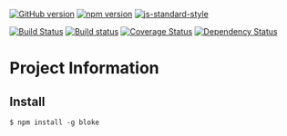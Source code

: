 [![GitHub version](https://badge.fury.io/gh/DavidKk%2F2Fbloke.svg)](https://badge.fury.io/gh/DavidKk%2Fbloke)
[![npm version](https://badge.fury.io/js/bloke.svg)](https://badge.fury.io/js/bloke)
[![js-standard-style](https://img.shields.io/badge/code%20style-standard-brightgreen.svg)](http://standardjs.com)

[![Build Status](https://travis-ci.org/DavidKk/bloke.svg?branch=master)](https://travis-ci.org/DavidKk/bloke)
[![Build status](https://ci.appveyor.com/api/projects/status/p76hetxe0us38axx?svg=true)](https://ci.appveyor.com/project/DavidKk/bloke)
[![Coverage Status](https://coveralls.io/repos/github/DavidKk/bloke/badge.svg?branch=master)](https://coveralls.io/github/DavidKk/bloke?branch=master)
[![Dependency Status](https://dependencyci.com/github/DavidKk/bloke/badge)](https://dependencyci.com/github/DavidKk/bloke)

# Project Information

## Install

```
$ npm install -g bloke
```
